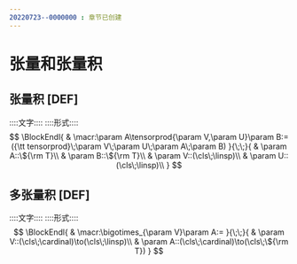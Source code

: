 ```yaml
---
20220723--0000000 : 章节已创建
---
```

# 张量和张量积
## 张量积 [DEF]
::::文字::::
::::形式::::
$$
\BlockEndl{
    & \macr:\param A\tensorprod{\param V,\param U}\param B:=
    ({\tt tensorprod}\;\param V\;\param U\;\param A\;\param B)
}{\;\;}{
    & \param A::\${\rm T}\\
    & \param B::\${\rm T}\\
    & \param V::(\cls\;\linsp)\\
    & \param U::(\cls\;\linsp)\\
}
$$

## 多张量积 [DEF]
::::文字::::
::::形式::::
$$
\BlockEndl{
    & \macr:\bigotimes_{\param V}\param A:=
}{\;\;}{
    & \param V::(\cls\;\cardinal)\to(\cls\;\linsp)\\
    & \param A::(\cls\;\cardinal)\to(\cls\;\${\rm T})
}
$$
